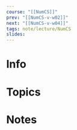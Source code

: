 ```yaml
---
course: "[[NumCS]]"
prev: "[[NumCS-v-w02]]"
next: "[[NumCS-v-w04]]"
tags: note/lecture/NumCS
slides:
---
```



# Info


# Topics


# Notes
